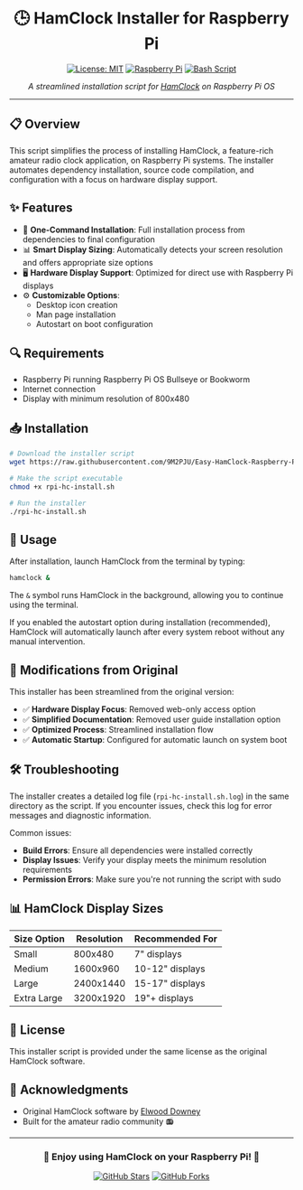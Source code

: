 <div align="center">

# 🕒 HamClock Installer for Raspberry Pi

[![License: MIT](https://img.shields.io/badge/License-MIT-yellow.svg)](https://opensource.org/licenses/MIT)
[![Raspberry Pi](https://img.shields.io/badge/Raspberry%20Pi-C51A4A?style=flat&logo=Raspberry-Pi&logoColor=white)](https://www.raspberrypi.org/)
[![Bash Script](https://img.shields.io/badge/Bash-4EAA25?style=flat&logo=GNU%20Bash&logoColor=white)](https://www.gnu.org/software/bash/)

*A streamlined installation script for [HamClock](https://clearskyinstitute.com/ham/HamClock/) on Raspberry Pi OS*

</div>

---

## 📋 Overview

This script simplifies the process of installing HamClock, a feature-rich amateur radio clock application, on Raspberry Pi systems. The installer automates dependency installation, source code compilation, and configuration with a focus on hardware display support.

</div>

## ✨ Features

- 🔧 **One-Command Installation**: Full installation process from dependencies to final configuration
- 📊 **Smart Display Sizing**: Automatically detects your screen resolution and offers appropriate size options
- 🖥️ **Hardware Display Support**: Optimized for direct use with Raspberry Pi displays
- ⚙️ **Customizable Options**:
  - Desktop icon creation
  - Man page installation
  - Autostart on boot configuration

## 🔍 Requirements

- Raspberry Pi running Raspberry Pi OS Bullseye or Bookworm
- Internet connection
- Display with minimum resolution of 800x480

## 📥 Installation

```bash
# Download the installer script
wget https://raw.githubusercontent.com/9M2PJU/Easy-HamClock-Raspberry-Pi-Install/main/rpi-hc-install.sh

# Make the script executable
chmod +x rpi-hc-install.sh

# Run the installer
./rpi-hc-install.sh
```

## 🚀 Usage

After installation, launch HamClock from the terminal by typing:
```bash
hamclock &
```
The `&` symbol runs HamClock in the background, allowing you to continue using the terminal.

If you enabled the autostart option during installation (recommended), HamClock will automatically launch after every system reboot without any manual intervention.

## 🔄 Modifications from Original

This installer has been streamlined from the original version:

- ✅ **Hardware Display Focus**: Removed web-only access option
- ✅ **Simplified Documentation**: Removed user guide installation option
- ✅ **Optimized Process**: Streamlined installation flow
- ✅ **Automatic Startup**: Configured for automatic launch on system boot

## 🛠️ Troubleshooting

The installer creates a detailed log file (`rpi-hc-install.sh.log`) in the same directory as the script. If you encounter issues, check this log for error messages and diagnostic information.

Common issues:
- **Build Errors**: Ensure all dependencies were installed correctly
- **Display Issues**: Verify your display meets the minimum resolution requirements
- **Permission Errors**: Make sure you're not running the script with sudo

## 📊 HamClock Display Sizes

| Size Option | Resolution | Recommended For |
|-------------|------------|-----------------|
| Small       | 800x480    | 7" displays     |
| Medium      | 1600x960   | 10-12" displays |
| Large       | 2400x1440  | 15-17" displays |
| Extra Large | 3200x1920  | 19"+ displays   |

## 📄 License

This installer script is provided under the same license as the original HamClock software.

## 👏 Acknowledgments

- Original HamClock software by [Elwood Downey](https://clearskyinstitute.com)
- Built for the amateur radio community 📻

---

<div align="center">

### 🌟 Enjoy using HamClock on your Raspberry Pi! 🌟

[![GitHub Stars](https://img.shields.io/github/stars/9M2PJU/Easy-HamClock-Raspberry-Pi-Install?style=social)](https://github.com/9M2PJU/Easy-HamClock-Raspberry-Pi-Install)
[![GitHub Forks](https://img.shields.io/github/forks/9M2PJU/Easy-HamClock-Raspberry-Pi-Install?style=social)](https://github.com/9M2PJU/Easy-HamClock-Raspberry-Pi-Install/fork)

</div>
